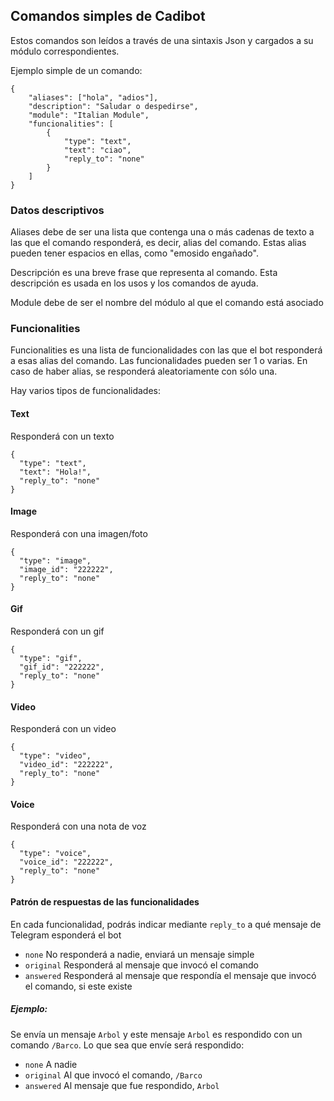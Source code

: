 ## Comandos simples de Cadibot

Estos comandos son leídos a través de una sintaxis Json y cargados a su módulo correspondientes.

Ejemplo simple de un comando:
```
{
    "aliases": ["hola", "adios"],
    "description": "Saludar o despedirse",
    "module": "Italian Module",
    "funcionalities": [
        {
            "type": "text",
            "text": "ciao",
            "reply_to": "none"
        }
    ]
}
```

### Datos descriptivos
Aliases debe de ser una lista que contenga una o más cadenas de texto a las que el comando responderá, es decir, alias del comando. Estas alias pueden tener espacios en ellas, como "emosido engañado".

Descripción es una breve frase que representa al comando. Esta descripción es usada en los usos y los comandos de ayuda.

Module debe de ser el nombre del módulo al que el comando está asociado

### Funcionalities
Funcionalities es una lista de funcionalidades con las que el bot responderá a esas alias del comando. Las funcionalidades pueden ser 1 o varias. En caso de haber alias, se responderá aleatoriamente con sólo una.

Hay varios tipos de funcionalidades:

#### Text
Responderá con un texto
```
{
  "type": "text",
  "text": "Hola!",
  "reply_to": "none"
}
```

#### Image
Responderá con una imagen/foto
```
{
  "type": "image",
  "image_id": "222222",
  "reply_to": "none"
}
```

#### Gif
Responderá con un gif
```
{
  "type": "gif",
  "gif_id": "222222",
  "reply_to": "none"
}
```

#### Video
Responderá con un video
```
{
  "type": "video",
  "video_id": "222222",
  "reply_to": "none"
}
```

#### Voice
Responderá con una nota de voz
```
{
  "type": "voice",
  "voice_id": "222222",
  "reply_to": "none"
}
```

#### Patrón de respuestas de las funcionalidades
En cada funcionalidad, podrás indicar mediante `reply_to` a qué mensaje de Telegram esponderá el bot
- `none` No responderá a nadie, enviará un mensaje simple
- `original` Responderá al mensaje que invocó el comando
- `answered` Responderá al mensaje que respondía el mensaje que invocó el comando, si este existe

##### Ejemplo:
Se envía un mensaje `Arbol` y este mensaje `Arbol` es respondido con un comando `/Barco`.
Lo que sea que envíe será respondido:
 - `none` A nadie
 - `original` Al que invocó el comando, `/Barco`
 - `answered` Al mensaje que fue respondido, `Arbol`